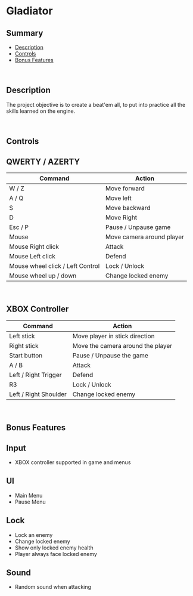 # **Gladiator**

## **Summary**
- [Description](##Description)
- [Controls](##Controls)
- [Bonus Features](##Bonus%20Features)

<br>

## **Description**

The project objective is to create a beat'em all, to put into practice all the skills learned on the engine.

<br>

## **Controls**

QWERTY / AZERTY
---

Command                            | Action
-------                            | ------
W / Z                              | Move forward
A / Q                              | Move left
S                                  | Move backward
D                                  | Move Right
Esc / P                            | Pause / Unpause game
Mouse                              | Move camera around player
Mouse Right click                  | Attack
Mouse Left click                   | Defend
Mouse wheel click / Left Control   | Lock / Unlock
Mouse wheel up / down              | Change locked enemy

<br>

XBOX Controller
---

Command                 | Action
-------                 | ------
Left stick              | Move player in stick direction
Right stick             | Move the camera around the player
Start button            | Pause / Unpause the game
A / B                   | Attack
Left / Right Trigger    | Defend
R3                      | Lock / Unlock
Left / Right Shoulder   | Change locked enemy

<br>

## **Bonus Features**

Input
---
* XBOX controller supported in game and menus

UI
---
* Main Menu
* Pause Menu

Lock
---
* Lock an enemy
* Change locked enemy
* Show only locked enemy health
* Player always face locked enemy

Sound
---
* Random sound when attacking